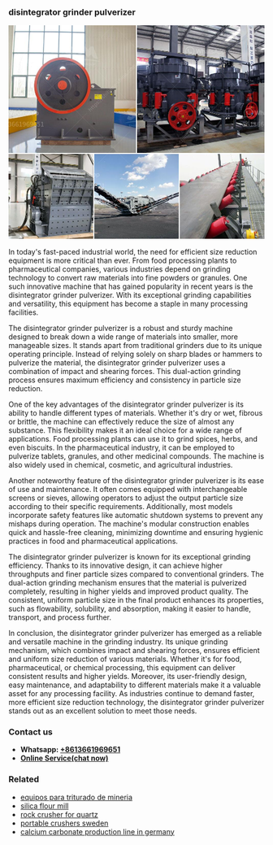 <h3>disintegrator grinder pulverizer</h3><img src='1708499472.jpg' alt=''><p>In today's fast-paced industrial world, the need for efficient size reduction equipment is more critical than ever. From food processing plants to pharmaceutical companies, various industries depend on grinding technology to convert raw materials into fine powders or granules. One such innovative machine that has gained popularity in recent years is the disintegrator grinder pulverizer. With its exceptional grinding capabilities and versatility, this equipment has become a staple in many processing facilities.</p><p>The disintegrator grinder pulverizer is a robust and sturdy machine designed to break down a wide range of materials into smaller, more manageable sizes. It stands apart from traditional grinders due to its unique operating principle. Instead of relying solely on sharp blades or hammers to pulverize the material, the disintegrator grinder pulverizer uses a combination of impact and shearing forces. This dual-action grinding process ensures maximum efficiency and consistency in particle size reduction.</p><p>One of the key advantages of the disintegrator grinder pulverizer is its ability to handle different types of materials. Whether it's dry or wet, fibrous or brittle, the machine can effectively reduce the size of almost any substance. This flexibility makes it an ideal choice for a wide range of applications. Food processing plants can use it to grind spices, herbs, and even biscuits. In the pharmaceutical industry, it can be employed to pulverize tablets, granules, and other medicinal compounds. The machine is also widely used in chemical, cosmetic, and agricultural industries.</p><p>Another noteworthy feature of the disintegrator grinder pulverizer is its ease of use and maintenance. It often comes equipped with interchangeable screens or sieves, allowing operators to adjust the output particle size according to their specific requirements. Additionally, most models incorporate safety features like automatic shutdown systems to prevent any mishaps during operation. The machine's modular construction enables quick and hassle-free cleaning, minimizing downtime and ensuring hygienic practices in food and pharmaceutical applications.</p><p>The disintegrator grinder pulverizer is known for its exceptional grinding efficiency. Thanks to its innovative design, it can achieve higher throughputs and finer particle sizes compared to conventional grinders. The dual-action grinding mechanism ensures that the material is pulverized completely, resulting in higher yields and improved product quality. The consistent, uniform particle size in the final product enhances its properties, such as flowability, solubility, and absorption, making it easier to handle, transport, and process further.</p><p>In conclusion, the disintegrator grinder pulverizer has emerged as a reliable and versatile machine in the grinding industry. Its unique grinding mechanism, which combines impact and shearing forces, ensures efficient and uniform size reduction of various materials. Whether it's for food, pharmaceutical, or chemical processing, this equipment can deliver consistent results and higher yields. Moreover, its user-friendly design, easy maintenance, and adaptability to different materials make it a valuable asset for any processing facility. As industries continue to demand faster, more efficient size reduction technology, the disintegrator grinder pulverizer stands out as an excellent solution to meet those needs.</p><h3>Contact us</h3><ul><li><strong>Whatsapp:&nbsp;<a href="https://wa.me/8613661969651">+8613661969651</a></strong></li><li><a href="https://swt.shibang-china.com/?git&amp;zhl&amp;disintegrator grinder pulverizer"><strong>Online Service(chat now)</strong></a></li></ul><h3>Related</h3><ul><li><a href='equipos para triturado de mineria.md'>equipos para triturado de mineria</a></li><li><a href='silica flour mill.md'>silica flour mill</a></li><li><a href='rock crusher for quartz.md'>rock crusher for quartz</a></li><li><a href='portable crushers sweden.md'>portable crushers sweden</a></li><li><a href='calcium carbonate production line in germany.md'>calcium carbonate production line in germany</a></li></ul>